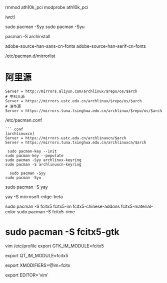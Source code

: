 rmmod ath10k_pci
modprobe ath10k_pci

iwctl

sudo pacman -Syy
sudo pacman -Syu

pacman -S archinstall

adobe-source-han-sans-cn-fonts
adobe-source-han-serif-cn-fonts

 /etc/pacman.d/mirrorlist
   # 阿里源
    Server = http://mirrors.aliyun.com/archlinux/$repo/os/$arch
    # 中科大源
    Server = https://mirrors.ustc.edu.cn/archlinux/$repo/os/$arch
    # 清华源
    Server = https://mirrors.tuna.tsinghua.edu.cn/archlinux/$repo/os/$arch

 /etc/pacman.conf

    ``` conf
    [archlinuxcn]
    Server = https://mirrors.ustc.edu.cn/archlinuxcn/$arch
    Server = https://mirrors.tuna.tsinghua.edu.cn/archlinuxcn/$arch

     sudo pacman-key --init
    sudo pacman-key --populate
    sudo pacman -Syy archlinux-keyring
    sudo pacman -S archlinuxcn-keyring

      sudo pacman -Syy
    sudo pacman -Syu

sudo pacman -S yay

yay -S microsoft-edge-beta

sudo pacman -S fcitx5 fcitx5-im fcitx5-chinese-addons fcitx5-material-color
sudo pacman -S fcitx5-rime
# sudo pacman -S fcitx5-gtk

vim /etc/profile
export GTK_IM_MODULE=fcitx5

export QT_IM_MODULE=fcitx5

export XMODIFIERS=@im=fcitx

export EDITOR='vim'